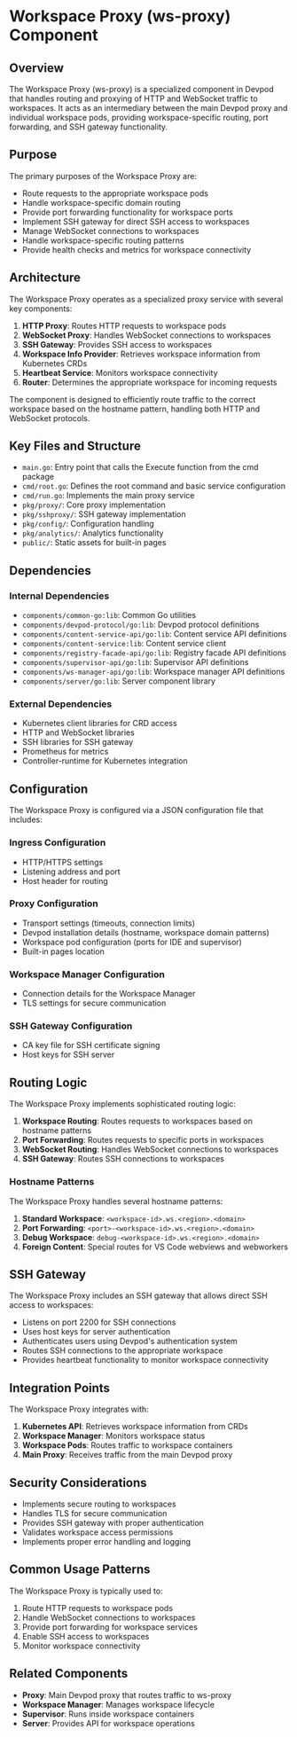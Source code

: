 # Workspace Proxy (ws-proxy) Component

## Overview

The Workspace Proxy (ws-proxy) is a specialized component in Devpod that handles routing and proxying of HTTP and WebSocket traffic to workspaces. It acts as an intermediary between the main Devpod proxy and individual workspace pods, providing workspace-specific routing, port forwarding, and SSH gateway functionality.

## Purpose

The primary purposes of the Workspace Proxy are:
- Route requests to the appropriate workspace pods
- Handle workspace-specific domain routing
- Provide port forwarding functionality for workspace ports
- Implement SSH gateway for direct SSH access to workspaces
- Manage WebSocket connections to workspaces
- Handle workspace-specific routing patterns
- Provide health checks and metrics for workspace connectivity

## Architecture

The Workspace Proxy operates as a specialized proxy service with several key components:

1. **HTTP Proxy**: Routes HTTP requests to workspace pods
2. **WebSocket Proxy**: Handles WebSocket connections to workspaces
3. **SSH Gateway**: Provides SSH access to workspaces
4. **Workspace Info Provider**: Retrieves workspace information from Kubernetes CRDs
5. **Heartbeat Service**: Monitors workspace connectivity
6. **Router**: Determines the appropriate workspace for incoming requests

The component is designed to efficiently route traffic to the correct workspace based on the hostname pattern, handling both HTTP and WebSocket protocols.

## Key Files and Structure

- `main.go`: Entry point that calls the Execute function from the cmd package
- `cmd/root.go`: Defines the root command and basic service configuration
- `cmd/run.go`: Implements the main proxy service
- `pkg/proxy/`: Core proxy implementation
- `pkg/sshproxy/`: SSH gateway implementation
- `pkg/config/`: Configuration handling
- `pkg/analytics/`: Analytics functionality
- `public/`: Static assets for built-in pages

## Dependencies

### Internal Dependencies
- `components/common-go:lib`: Common Go utilities
- `components/devpod-protocol/go:lib`: Devpod protocol definitions
- `components/content-service-api/go:lib`: Content service API definitions
- `components/content-service:lib`: Content service client
- `components/registry-facade-api/go:lib`: Registry facade API definitions
- `components/supervisor-api/go:lib`: Supervisor API definitions
- `components/ws-manager-api/go:lib`: Workspace manager API definitions
- `components/server/go:lib`: Server component library

### External Dependencies
- Kubernetes client libraries for CRD access
- HTTP and WebSocket libraries
- SSH libraries for SSH gateway
- Prometheus for metrics
- Controller-runtime for Kubernetes integration

## Configuration

The Workspace Proxy is configured via a JSON configuration file that includes:

### Ingress Configuration
- HTTP/HTTPS settings
- Listening address and port
- Host header for routing

### Proxy Configuration
- Transport settings (timeouts, connection limits)
- Devpod installation details (hostname, workspace domain patterns)
- Workspace pod configuration (ports for IDE and supervisor)
- Built-in pages location

### Workspace Manager Configuration
- Connection details for the Workspace Manager
- TLS settings for secure communication

### SSH Gateway Configuration
- CA key file for SSH certificate signing
- Host keys for SSH server

## Routing Logic

The Workspace Proxy implements sophisticated routing logic:

1. **Workspace Routing**: Routes requests to workspaces based on hostname patterns
2. **Port Forwarding**: Routes requests to specific ports in workspaces
3. **WebSocket Routing**: Handles WebSocket connections to workspaces
4. **SSH Gateway**: Routes SSH connections to workspaces

### Hostname Patterns

The Workspace Proxy handles several hostname patterns:

1. **Standard Workspace**: `<workspace-id>.ws.<region>.<domain>`
2. **Port Forwarding**: `<port>-<workspace-id>.ws.<region>.<domain>`
3. **Debug Workspace**: `debug-<workspace-id>.ws.<region>.<domain>`
4. **Foreign Content**: Special routes for VS Code webviews and webworkers

## SSH Gateway

The Workspace Proxy includes an SSH gateway that allows direct SSH access to workspaces:

- Listens on port 2200 for SSH connections
- Uses host keys for server authentication
- Authenticates users using Devpod's authentication system
- Routes SSH connections to the appropriate workspace
- Provides heartbeat functionality to monitor workspace connectivity

## Integration Points

The Workspace Proxy integrates with:
1. **Kubernetes API**: Retrieves workspace information from CRDs
2. **Workspace Manager**: Monitors workspace status
3. **Workspace Pods**: Routes traffic to workspace containers
4. **Main Proxy**: Receives traffic from the main Devpod proxy

## Security Considerations

- Implements secure routing to workspaces
- Handles TLS for secure communication
- Provides SSH gateway with proper authentication
- Validates workspace access permissions
- Implements proper error handling and logging

## Common Usage Patterns

The Workspace Proxy is typically used to:
1. Route HTTP requests to workspace pods
2. Handle WebSocket connections to workspaces
3. Provide port forwarding for workspace services
4. Enable SSH access to workspaces
5. Monitor workspace connectivity

## Related Components

- **Proxy**: Main Devpod proxy that routes traffic to ws-proxy
- **Workspace Manager**: Manages workspace lifecycle
- **Supervisor**: Runs inside workspace containers
- **Server**: Provides API for workspace operations
